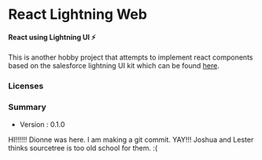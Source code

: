 # React Lightning Web
#### React using Lightning UI ⚡️

This is another hobby project that attempts to implement react components based on the salesforce lightning UI kit which can be found [here](https://www.sketchappsources.com/free-source/2795-salesforce-design-system-template-sketch-freebie-resource.html).

### Licenses

### Summary
- Version : 0.1.0

HI!!!!!! Dionne was here.
I am making a git commit. YAY!!!
Joshua and Lester thinks sourcetree is too old school for them. :(

